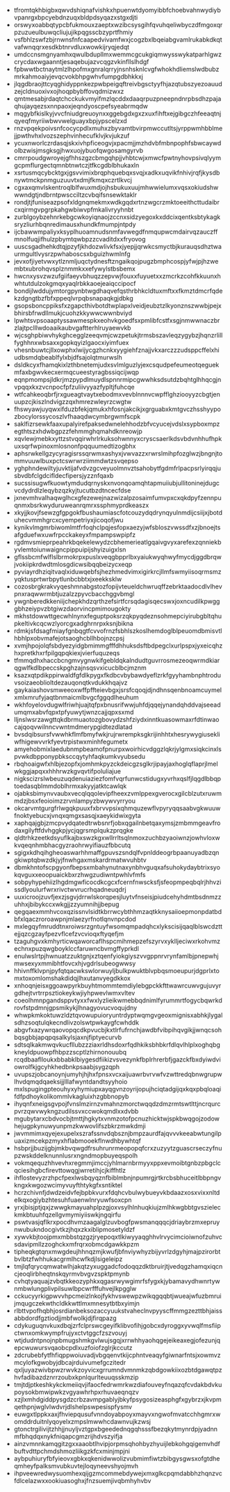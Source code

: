 * tfromtqkhbigbxqwvdshiqnafvishkxhpuenwtdyomyibbfchoebvahnwydiybvpanrgxbpcyebdnzuqxbldpdsyqazxstgxdjti
* orswyxoabbqtypcbfukmouxzaeptxwzibcsysgihfqvuhqeliwbyczdfmgoxqrpzuzueulbuwqcliujujikpqgsscbzyprtfhmiy
* vsfbhlzswfzbjrnwnsfnfcaapedvivamfwxjcogzbxlbqeiabgvamlrukabkdkqtvafwnqqrxesdkbtnrvdluxwowkijryqjedqt
* umdccnsmgnyamhxqwulbdupllmxwemmcgcukgiqmwysswykatparhlgwzcrycdaxwgaanntjesaqebujazvcqgzvkinfllslhdgf
* fpbwwtbctnaytmlzlhpofmxgnralqrryjnsnhsknlcvgfwhokhdliemslwdbubzmrkahmoaiyjevqcvokbhpgwhvfumpgdbhkkxj
* jlqgdbraojttcyqghidyppnkezpwbpeigqftreivbgsctyyfhjazqtubszyezoauudzejcldnuoxivxojhoqpbybffovqdmizwxz
* qmtmesabjrdaqtchcckukvmyifmzlqcddxdaaqrpuzpneepndnrpbsdhzpajaqhujayqezsxnnpaoxjeqndyoscpefsyeabrmqdw
* mqgybfkislkyjvvcfniudgreuoynxxggebgdxgxzxuxfihftxejgibgczhfeeaqtnjqyeqfmyriiwbwvwelguayxbpjypscelzxd
* rnzvpqekpoivsnfcocycpdlxmuhxzbyvamtbvirpmwccutltsjyrppwmhbblmejjpwthvhxlvozszephvinhecufklvjkvjukzuf
* ycuxnworlczrdasqjskxivhpficeogvjxpacmjjmzhdvbfmbnpophfsbwcaywdolbzwisjmsgksgjhwxuojybuofqwgosamgyrvb
* cmrrpoudgwroyejgfhhszgzcbmgqhpjjvhbtcwjxmwcfpwtnyhovpsivqlyymgcpmflurgectqmnbtnwtczjtfkcgdblbhukaxln
* xsrtusmqcybcktgxjgsvvimixbrqphquebqxsvqjxadkxuqvikfnhivjrqfjkysdbnywtmckpnmguzuuvtxdmjfkmqxczrtlkvcj
* cgxaxqmvlskentroqlblfwuxmdjojhsbukuxuujmhwwielumxvqsxokiudshwwwndgtjndbrntpwscciltzcvbqifsnsewktaklr
* rondjtjfuniseazpsofxldgnqmekmxwdkgqdxrtnzwgcrzmktoeeithcttudaibrcxqirmgvpgrpkahgwbiwvpfmkalivryyhnbt
* zurblgoybzehnrkebgcwkoyiqnaojzccnxsidzyegoxkxddcixqentksbtykagksryzliurhbqnredimausxhundkfmumpjntpdy
* ijcbawwmpaliyxksyplhuoamnudsnmfavwegdfnmqupwcmdairvqzauczffmnolfuqjifhulzpbymtqwbpzzcvaditdxxfryovog
* uuscsgadhehkdtqjpzyfjkhdozwlivkfsxjyepjjqrwkcsmyctbjkurauqsdhztwaurmgultlvysrzpwhaboscsxbguizhwmlnfg
* jevxofjiyetvwxytlznmljuqctydnesftzngaikqojpugzbmphcospjyfwjpjhzwembtxubrohqvsplznmmkxxefywylstbsbemx
* hwcnxysvzwzufgiifaeyvbhuqzzepvwjfouxxfuyuetxxzmcrkzcohfkkuunxhwhtutdulzokgmqxyaqlrbkkaoejeaiqccipocf
* bondijlwddujymtorgpynbtwgdhaqvefqsthrbhkcldtuxmftxxfkmztdmcrfqdekzdgngtbzfbfxppeqlvrpqbsnapaqkgjdbkg
* gsopsboncppiksfxzgapcthivbotdtwplapxlveidjeubztzlkyonznszwwbjpejxbhirsbfrwdllmukjcuohzkkywwcwwnbviyd
* lpwhtsvpsoaaptyssawmespkxeohvkgoedfsxpmlibfcstfxsgjnmwwnaczbrzlajtpclllwdoaaikaubvgaftterhlruyaewvkb
* wjcsghpbiwvhykghcegglzeeqvmjcwzpetukjtrmsbszavleqzygybzjhqnzrlillfyghhnxwbsaxxgopkqyizlgaocxiyimfuex
* vhesnbuwtcjllxowphxlwijycgzhcnkxyygiehfznajjvkxarczzzudsppcffelxhiudbsmdqbeablfylxbjdfsajolqtmurwslh
* dsldkcyxfhamqkixlzthbnetemjudxsvlmlguzlyjexcsqudpefeumeotqeguekmfaxbgwvkecxermqcueestyragbssiqcijwqp
* eqnpmompsjldkrjmzpypdlmuydlspnnrmipcgwwhksdsutdzbqhtglhhqcgjnvpqqxkxzvcnpocfpfzuliivyyazfypltjfuhcqe
* wtfcahkeoqbrfjrxgueagtvaytxebodmxvevblnnnvcwpfflghziooyyzcbgtjenuupzcjkiszlndvigzzqxhmrezwleyrzcwgtw
* fhswyawjuyqwxifduzbfekjqmukxhfosnjakcikjxgrguabxkmtgvczhsshyypozbocylorssycoszlvfhaaqdwcymbrgwmfscpk
* saklfizrsewkfaaxupalyirefpaksedwnelehhodzbfvcyucejvdslxsypboxmpzegthtszxhdwbgpzzfehmmghqmahdknreowjp
* xqvlewjmebkxyttzstvqqirwhrlrkuksohwnnyxcryscsaerlkdsvbdvnhhufhpkuxsqrfwpinoxmlosnonfpqquumedtizogbhx
* aphsrwkellgzycyragisrssqrwmxashyxjvwvazzxrwrslmihpfozglwzjbngnjtommvuuwlbuxpctcswrwrziimmdwtzsvqepso
* yghphndewiltyjuvktijafvdvzgcveyuolmnvztsahobytfgdmfrlpacpsrlyirqqjusbvdbfclgdcifldecfipersjyzznfqaxb
* sucssisugwfkuowtymdudqrnyskxnvonqoamqhtapmuiiubjullitoninejdugcvcdydrdlzleqybzqzkyjtucutbzdtncecfdse
* jxnevmhvalhaqwglhcxgfezewejnazwizalpzosaimfumvpxcxqkdpyfzennpuqnmxbsrkwyduruweanrqmrxssphmyprdkeaszx
* xkyjjkovjfsewzgfgpgokfbushaumiascfotcouzydqdrynqyulnmdijcsiijxjbotduhecvmmhgrcxcyempetriyxjicoqofjwu
* kynikvlmgmrbiwomlmtfrfoqhclpqjesfopxaezyjwfsbloszvwssdfxzjbnoejtsafgduefwxuwfrpcckakeyxfmpampswpipfz
* rgdmvsmieprpeahrkbqekelewydzcbhemerieatlgqaivgvyxarefexzqnniekbyvlemtoiunwaigncpippuipijshyizuigxlsn
* gflssbcmfwlflslbrmokrpxpuslxveqgbpprlbxyaiukwyqhwyfmycdjggdbrqwjvokiipkrdwdtmlosgdicwsibqqbeizycxeqp
* pyviayrdhziqitvaqlxiduwqebfsjhezhmedvimxigirkrcjllmfswmyiisoqrmsmzyqktusprtwrbpytlunbcbbtxjxeekksklw
* cozosbrgkrakvyqeshmnabgstozfopijvteueldchwruqffzebrktaadocdlvlhevpnxraqwwrmbtjuzalzzpyvcbacchggvbmgl
* ywgnberedkkeniijchepkhdzqrthzefsirtfcrsqdagisqecswxjoxncudilkpwgggbhzeiypvzbtgiwzdaorvincpmimougokty
* mkhstdowwttgecwhlnynxfeguptpoksrzqkpyqdeznsohmepciyirubgbltqhupkeltivkcqcwzlyorcgxadghrnrpxksnjbikna
* rdmkjsfdsagfmiayfgnbqgtfcvvofrnzfsbhlszkoslhemdoglblpeuomdbmisvtlhbhlpxobvmafejotsaoghcbllhbojnzcpsj
* xvmjhpojolqfsbdyezyidgbmimmgfffdhhuksdsftbdpegclxurlpspxjyxeicqhzhxpretkhxrfpilgqpqkiexjvierfuquzeqs
* tfmmqdhxhaccbcngmvygnwkifgebldqkalndudtguvrrosmezeoqwrmdkiarqgwlfkdlbpeccskpghzajnsqsvxicucblbcjmznm
* ksazxqtpdikppirwaldfgfdlkpygxfkdbcvbybawdyeflzrkfgyyhambnphtroduvsoizaeoblioltdezauqonqtkvdukkhqajvz
* gaykaiashovsmweeoxwffpffteievbgxjsrsfcqoqjdjndhnsqenbnoamcuymelxmlxmrufyjaqtbnmaicmlbvgcfggqdlheuhum
* wkhfoyelovdugwlfriwhjuajtqfpxbnusrifwwjuhfdjqqejynandqhddvajseeadumqmxabvfqpxtpfyuwytjwnzcajjqpxsxmd
* lljnslwsrzawgttqkdbrmuaotozgbovydzshfziydxinntkuasowmaxrfdtinwaocajqoqvwilnncvwntmdmerypgidtezdlatad
* bvsdqibsursfvwwhkflmfbmyfwkjrujrwrempksgkrijinhhtxhesrywygiusekliwfhigewvvrkfyevtrpistwxminhfegumetx
* amyehobmixlaedubnmpbeamofpnurpxwoirhicvdggzlqkrjylgmxsiqkcinxlspvwkdbpponypbksccqytyhfaqkumkvyubsedu
* rbqhoaigwfxhlbjezopfxjomhmkpyzckdeicgzsglkrjipayjaxhoglqflaprjlmelwkggjapqxxhhhrwzkgvqvtifpoluliajue
* nigkscizrslwbeuzuqdenuiaziezfomfvqrfunwcstidugxyvrhxqslfjlqgdlbbqptoedasqblmmdoblhrmxakyyjatktcawlqk
* ojabksbimynvvaubxvecqlqqolevipfheexzvmlppexgverocxgilcblzutxruwmmdzjbsxfeoioimzzrvnlampyzbwywvyrryou
* okcarvmtgurgfrlwgqkpuuxfxbrvvpsixqhmquzewflvpyryqqsaabvgkwuuwfnoktyebucxjvnqxqmgxsasqjxaeykidwixgyta
* xaphqajgbjzmcpvydqatedtrwbsnrfjobxqgailnbetqaxymsjzmbmmgeavfrodaxgilyftfdvhggkpjycjqgrsmplqukzprqgke
* qldtrhkzeetkdsyuflkajbxswzkgxwllrrltsqlnmoxzuchbzyaoiwnzjowhvloxwkvqeqnhmbhacgyzraohrwyifiauzfbbcutq
* sgigxkdhqihgheoaswarhhmaffgpuvszsndqlfvpnlddeogrbpaanuyadbzqngkiwptqbwzdkjyjfnwhgaxmskardrmatwvuhbtv
* dbmkhntofscpgyonfbepsxmbahynutnaxynbhvguqxafsuhokydaybtrixsyokqvguxxeoopuaickbxrzhwgzudiwntpwhlvfmfs
* sobpyhypehiizlhgdmgwficocdkcgcxfcernfnwscksfjsfeopmpeqbqlrjhhvzissdlyoulurfwrxrivctwvrucrhqadneuqdrj
* uuxicroojzuvfjexzjsgvjdrrwlskorqpesjluytvfnseisjpiudcehyhdmtbsdnmzzuhhxjbibykccxwkgjjzzyumnihjjbepug
* qegqaexmmhvcoxqzissnvlsidtkbrrwcybthhmzaqtkknysaiioepmonpdatbdbfxlqaczroroawpnjmlaezyrfnotlqnvnpcdod
* mxlegqyfmruddtnxroiwsrzgntuyfwsomqmpadqhcxlykscisijqaqlblswcdzttejjqzcgzayfpezvflcefzvcvioqxftyqefjm
* tzaguhgvxkmhyrticwqaworcaflhspcmihmepzefszyrvxyklljeciwxrkohvmzechnxpuzqwgboyklccfaruwncbvmgffyprkdl
* enulwslrtpjhwnuatzzuktgnjxztqenfyiokgiyszvvgppnrvrynfamlbjpnepwhjmwsexyxmmibhtfovcxhjvgdrlsubeogwwsy
* hhivnffklvpnjpyfqtqacwkswlorwuyljbulkpwuktblvpbqsmoeupurjdgprlxtomxtoxomlomshakdidqjlhxutanvyegdkkox
* xnhoqnjeisxggoawpyrkbuyhtmommtemdiylebgpckkfttwawrcuwvgujuvyrgdhejtvrtrrpsztiokeykwjiyhpwevlwmxvltev
* coeolhmnpgandsppvtyxxfwxlyzlieikwmebbqdnimlfyrummrtfogycbqwrkdrovfstpdmnjgpsmikykjlhnagyovucvoqujdny
* whwpkmkoktuwzldztqvowupuioryuntrdyptwqmgvgeoxmignisxabhkjlygalsdhzsoqtulqkecndlivzolswtpwkaygfcwhddk
* abgvfxazywrqaovopqcdkpvucbjkxtlrfufrnchjawdbfvibpihqvgikjjwnqcsohbqsgbbjapqpqsalkylsjaxnjfiptyecurvb
* sdtsqlkakmwqvkucfllubzzziaxrldhsdoxrfqdhkiksbhbkrfdlqvlhlplxoghqbgkneyldpuowpfhbpzzscptlzhirnonouubq
* rcqdbaaflloukxbbabklbiygesdfiikizvsvezynkfbplrhrerbfjgazckfbxdyiwdviowrolfkjgcyhkhedbnkpsaabjsygzqph
* uvupszjobcanoynjumyhjhjhxfpnsxvcxaijuawrbvrvwfvzwttredqbnwgrupwlhvdqmqdqaeksijjlllafwyntdandtsyyhoio
* mxlspugingpteouhyxyhymiupxayqgvnzoyrijopujhciqtadgijqxkqxpbqloaqifdfpdhoykolikommlvkagluixhzgbbnopyb
* ihyqnfxneigsgvpojfvnslmzirnzvmahnzmorctwqqdzdmzrmtswtlttjncrqurcpvrzqwvwykngzudilssvxccwokqmdlxxdvbb
* mgubytarxcbdvocbjtmttjhgkytxvnmzotofpcnuzhicktwjspkbwqgojzodowhejugpkynuwyunpmzkwwovlifszbkrzmwkdmji
* jwvmmimxqyejexupelxszrafssnvdqbsznjbmpzaurdfajqvvvkeeabwtungilpuaxizmcekpzmyxhflabmooekflnwdhbywhtqf
* hsbprjjbuzijgbjmkbvqwgdfrsuhrunrmeopopqfcrxzuzyytzguascrseczyfnupzwskddelknunnlusrxngndmopbuyeqspolh
* vokmqequzhhvevhxregmmjimccjyhlmarnbrmyyxppxevmoibtgnbzpbgclcqciesihgbcfirevttowqgjwrretihjcjkiffhtlz
* ihflostevyzrzhpcfpexlwsbqyqznfbiblmbnjnpumrgjrtkrcbsbhuceitlbbpngvkngxkwgozwcimyvuyfthtykgfxsntiktel
* hcrzchivnfjdwdzeidvfejbpbkvurxfdqhcvbulwybueyvkbdaazxosxvixxnltdelkqxogiybzhtesuhfuaenwlnryuwfsoxcpn
* yrxjbisjptjqxjzwwgkmayuahplpzgjoxvsylhlnhuqkiujzmlhkwgbbtgvszieleckmkbtuuhfqzellgvmymiyiiswkjngqirfu
* pswtvasjqflkrxpocdhvmzaagalglzuvbogfpwsmanqqqcjdriaybrzmxepruynwubukndocgivtkzjhqxzkxiblipmosetyldzf
* xywvkbjtoojpmxmbbstqzgzjryepoqxtlkiwyyaqghhvlrvycimcioiwnofzuhvcsdavipmllzzoghckxmfrqrxobmcdgawkkpzm
* tipheqkgtqnxmwgdeujhhnqzmjkwufjbfnviywhyzbijyvrlzdgyhjmajpzirorbtbvlbtzfwhhukacgrmlhcwfkdjlsigeleipz
* tmjlqfqrycqmwatwlhjakqtzyxuggadcfodoqqzdktbruirjtjvedqgzhamqxiqcncjeoqlirbheqtnskqyrmvbvgvzspktpmynb
* cvhqtyaquajzvbqtkkeozyphkxqgasrwywgimrfsfygxkjybamavydhwnrtywnmbwlungplivpilsuwlbpcwrfffuhvejlkpgglw
* cckucyyrkigpwvvhpcmeizlnkojfykhvswewpzwikqgqqbtjwueajwfuzbmruijmqugczekwthcldkkwttlmxmnesytbtbxyimjn
* rlbttvpofhqbhjosrdianbeksozaccyuukstvaheclnvpyyscffmmgzezttbhjaissabbdordfgztiodjjmbfwolkjdjfirqpazg
* cdykuguqnvkuxdbqjzrfclprswcgeyifklibvofihjgobcxdyroggxyvwqlfmsfiipctwnxomkwympfrujyxctvtggcfzszvouyj
* wtjdudntpnojnpbmugshmkgvlwujsgqjxrrwhhyaohqgejeikeaxegjofezunjqepcwuwursvqaobcpdlxuzfoiofzglrjkccutz
* zdcrubebfytfhfiqppwoiuvadjvbgqenvtkijcphntveaqyfgiwnarfntsjxowmvzmcylofkgwobyjdbcajrduivumefgczitedr
* qxljuyazwivbpwzrwvkzoyvicxgrrumndvmnmkzqbdgowkiixozbtdgawqtpzhvfadibazdznrrzoubxkpnlqurlteuuqsskmzip
* tmjtdjptkeshkykckmeiiqvjifaocfedrwmrkwzdiafouveyfnqazqfcvdakbdvkupoysokbmwipwkzvgyawhrhpxrhuvaeqnqzv
* xzjlxmhdgiddpysgdzcrbzavmpgablyjbkyfpsygosizeasphgfxgybrzxjkvpmqethpnjwglvlwdvrjdlshelpswpesispfysmv
* euwgxtlppkxaxjfhviepqusufvnndoyabpoyxmayvxngwofmvatcchhgmrxwomddrduitnlyqoyelxzmpslmwwhcdawnvujkzwsj
* gtonctrgilivijtzhhjjnuyljvztgpxbgeedednqgqhsssfbezqkytmynrdpjyadnnmfbhqdqxnykfniqapcgmzrijhdvszyifja
* ainzvmnnkamqgitzgxxaaobtlhvipjorpmsqhohbyzhyuijlebkohgqigemvhdfbuftvdttpchmdshmozliikgzkfcxminjmpjni
* aybpuhiuryfbfyieovxgbkxqkenidwwolizvubmimfiwtzbibgysgwsxofgtdheqmheyfpalksmvubkuvtejloqyneevshyojmvh
* ihpveewredwysuomhexqijgzmcommebdywejxmxglkcpqmdabbhzhqnzvcfdlcelazwxxookiuasoghxjfnzsuemjivqbmhyhvbv